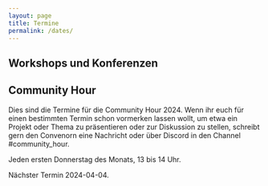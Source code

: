 ```yaml
---
layout: page
title: Termine
permalink: /dates/
---
```


## Workshops und Konferenzen



## Community Hour

Dies sind die Termine für die Community Hour 2024. Wenn ihr euch für einen bestimmten Termin schon vormerken lassen wollt, um etwa ein Projekt oder Thema zu präsentieren oder zur Diskussion zu stellen, schreibt gern den Convenorn eine Nachricht oder über Discord in den Channel #community_hour.

Jeden ersten Donnerstag des Monats, 13 bis 14 Uhr. 

Nächster Termin 2024-04-04.
